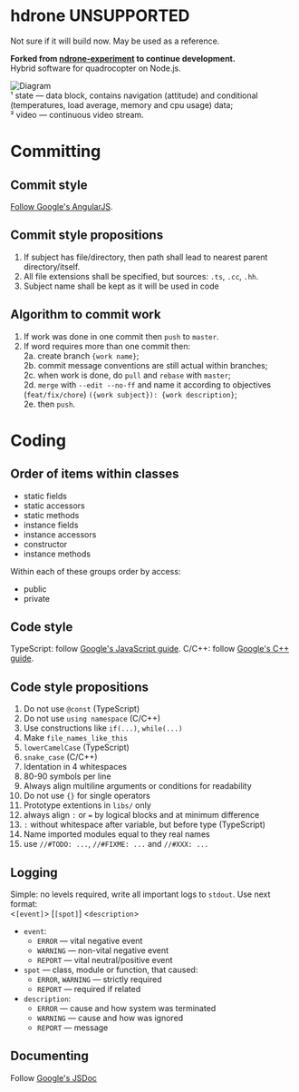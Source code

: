 # hdrone UNSUPPORTED
Not sure if it will build now. May be used as a reference.

**Forked from [ndrone-experiment](https://github.com/loyd/ndrone-experiment) to continue development.**  
Hybrid software for quadrocopter on Node.js.  

![Diagram](http://troloload.ru/f/22767_22766_ecveafynvdeeta9w.png)  
¹ state — data block, contains navigation (attitude) and conditional (temperatures, load average, memory and cpu usage) data;  
² video — continuous video stream.

Committing
==========
Commit style
------------
[Follow Google's AngularJS](https://docs.google.com/document/d/1QrDFcIiPjSLDn3EL15IJygNPiHORgU1_OOAqWjiDU5Y/edit#).

Commit style propositions
-------------------------
1. If subject has file/directory, then path shall lead to nearest parent directory/itself.  
2. All file extensions shall be specified, but sources: `.ts`, `.cc`, `.hh`.
3. Subject name shall be kept as it will be used in code

Algorithm to commit work
------------------------
1. If work was done in one commit then `push` to `master`.  
2. If word requires more than one commit then:  
  2a. create branch `{work name}`;  
  2b. commit message conventions are still actual within branches;  
  2c. when work is done, do `pull` and `rebase` with `master`;  
  2d. `merge` with `--edit --no-ff` and name it according to objectives (`feat/fix/chore`) `({work subject}): {work description}`;  
  2e. then `push`.
  
Coding
======

Order of items within classes
-----------------------------
* static fields
* static accessors
* static methods
* instance fields
* instance accessors
* constructor
* instance methods

Within each of these groups order by access:  
* public
* private

Code style
----------
TypeScript: follow [Google's JavaScript guide](https://google-styleguide.googlecode.com/svn/trunk/javascriptguide.xml).
C/C++: follow [Google's C++ guide](http://google-styleguide.googlecode.com/svn/trunk/cppguide.xml).

Code style propositions
-----------------------
1. Do not use `@const` (TypeScript)
2. Do not use `using namespace` (C/C++)
2. Use constructions like `if(...)`, `while(...)`
3. Make `file_names_like_this`
4. `lowerCamelCase` (TypeScript)
5. `snake_case` (C/C++)
6. Identation in 4 whitespaces
7. 80-90 symbols per line
8. Always align multiline arguments or conditions for readability
9. Do not use `{}` for single operators
10. Prototype extentions in `libs/` only
11. always align `:` or `=` by logical blocks and at minimum difference
12. `:` without whitespace after variable, but before type (TypeScript)
13. Name imported modules equal to they real names
14. use `//#TODO: ...`, `//#FIXME: ...` and `//#XXX: ...`

Logging
-------
Simple: no levels required, write all important logs to `stdout`. Use next format:  
<`[event]`> [`[spot]`] <`description`>

* `event`:  
    * `ERROR`   — vital negative event
    * `WARNING` — non-vital negative event
    * `REPORT`  — vital neutral/positive event
* `spot` — class, module or function, that caused:
    * `ERROR`, `WARNING` — strictly required
    * `REPORT` — required if related
* `description`:
    * `ERROR`   — cause and how system was terminated
    * `WARNING` — cause and how was ignored
    * `REPORT`  — message

Documenting
-----------
Follow [Google's JSDoc](https://developers.google.com/closure/compiler/docs/js-for-compiler)
